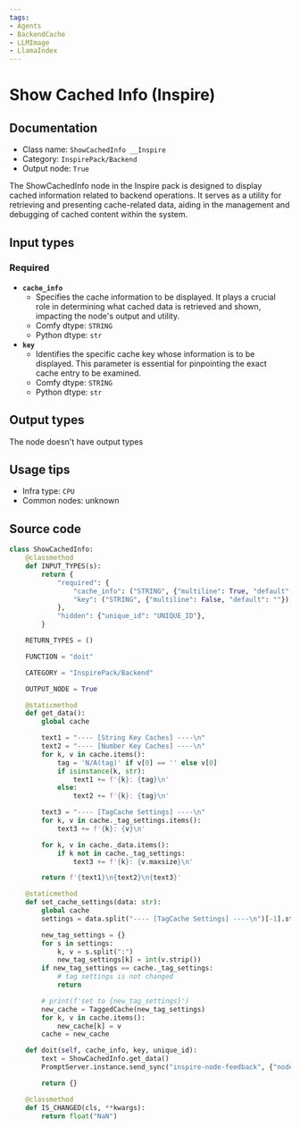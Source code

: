 ```yaml
---
tags:
- Agents
- BackendCache
- LLMImage
- LlamaIndex
---
```


# Show Cached Info (Inspire)
## Documentation
- Class name: `ShowCachedInfo __Inspire`
- Category: `InspirePack/Backend`
- Output node: `True`

The ShowCachedInfo node in the Inspire pack is designed to display cached information related to backend operations. It serves as a utility for retrieving and presenting cache-related data, aiding in the management and debugging of cached content within the system.
## Input types
### Required
- **`cache_info`**
    - Specifies the cache information to be displayed. It plays a crucial role in determining what cached data is retrieved and shown, impacting the node's output and utility.
    - Comfy dtype: `STRING`
    - Python dtype: `str`
- **`key`**
    - Identifies the specific cache key whose information is to be displayed. This parameter is essential for pinpointing the exact cache entry to be examined.
    - Comfy dtype: `STRING`
    - Python dtype: `str`
## Output types
The node doesn't have output types
## Usage tips
- Infra type: `CPU`
- Common nodes: unknown


## Source code
```python
class ShowCachedInfo:
    @classmethod
    def INPUT_TYPES(s):
        return {
            "required": {
                "cache_info": ("STRING", {"multiline": True, "default": ""}),
                "key": ("STRING", {"multiline": False, "default": ""}),
            },
            "hidden": {"unique_id": "UNIQUE_ID"},
        }

    RETURN_TYPES = ()

    FUNCTION = "doit"

    CATEGORY = "InspirePack/Backend"

    OUTPUT_NODE = True

    @staticmethod
    def get_data():
        global cache

        text1 = "---- [String Key Caches] ----\n"
        text2 = "---- [Number Key Caches] ----\n"
        for k, v in cache.items():
            tag = 'N/A(tag)' if v[0] == '' else v[0]
            if isinstance(k, str):
                text1 += f'{k}: {tag}\n'
            else:
                text2 += f'{k}: {tag}\n'

        text3 = "---- [TagCache Settings] ----\n"
        for k, v in cache._tag_settings.items():
            text3 += f'{k}: {v}\n'

        for k, v in cache._data.items():
            if k not in cache._tag_settings:
                text3 += f'{k}: {v.maxsize}\n'

        return f'{text1}\n{text2}\n{text3}'

    @staticmethod
    def set_cache_settings(data: str):
        global cache
        settings = data.split("---- [TagCache Settings] ----\n")[-1].strip().split("\n")

        new_tag_settings = {}
        for s in settings:
            k, v = s.split(":")
            new_tag_settings[k] = int(v.strip())
        if new_tag_settings == cache._tag_settings:
            # tag settings is not changed
            return

        # print(f'set to {new_tag_settings}')
        new_cache = TaggedCache(new_tag_settings)
        for k, v in cache.items():
            new_cache[k] = v
        cache = new_cache

    def doit(self, cache_info, key, unique_id):
        text = ShowCachedInfo.get_data()
        PromptServer.instance.send_sync("inspire-node-feedback", {"node_id": unique_id, "widget_name": "cache_info", "type": "text", "data": text})

        return {}

    @classmethod
    def IS_CHANGED(cls, **kwargs):
        return float("NaN")

```
